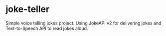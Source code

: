 # joke-teller
Simple voice telling jokes project. Using JokeAPI v2 for delivering jokes and Text-to-Speech API to read jokes aloud.
